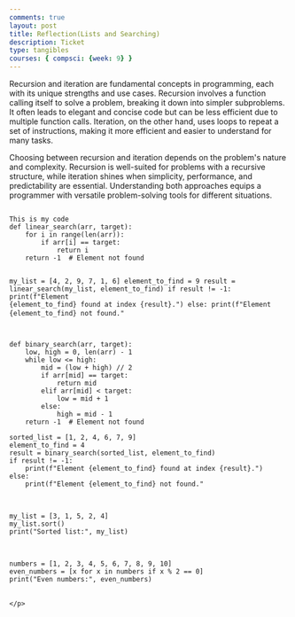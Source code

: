 ```yaml
---
comments: true
layout: post
title: Reflection(Lists and Searching)
description: Ticket
type: tangibles
courses: { compsci: {week: 9} }
---
```

<html>
<head>
    <title>Reflection on Recursion and Iteration</title>
</head>
<body>
    <p>
        Recursion and iteration are fundamental concepts in programming, each with its unique strengths and use cases. Recursion involves a function calling itself to solve a problem, breaking it down into simpler subproblems. It often leads to elegant and concise code but can be less efficient due to multiple function calls. Iteration, on the other hand, uses loops to repeat a set of instructions, making it more efficient and easier to understand for many tasks.
    </p>
    <p>
        Choosing between recursion and iteration depends on the problem's nature and complexity. Recursion is well-suited for problems with a recursive structure, while iteration shines when simplicity, performance, and predictability are essential. Understanding both approaches equips a programmer with versatile problem-solving tools for different situations.
        <pre>
<code>
This is my code
def linear_search(arr, target):
    for i in range(len(arr)):
        if arr[i] == target:
            return i
    return -1  # Element not found

my_list = [4, 2, 9, 7, 1, 6]
element_to_find = 9
result = linear_search(my_list, element_to_find)
if result != -1:
    print(f"Element {element_to_find} found at index {result}.")
else:
    print(f"Element {element_to_find} not found."
</code>
</pre>
<pre>
<code>
def binary_search(arr, target):
    low, high = 0, len(arr) - 1
    while low <= high:
        mid = (low + high) // 2
        if arr[mid] == target:
            return mid
        elif arr[mid] < target:
            low = mid + 1
        else:
            high = mid - 1
    return -1  # Element not found

sorted_list = [1, 2, 4, 6, 7, 9]
element_to_find = 4
result = binary_search(sorted_list, element_to_find)
if result != -1:
    print(f"Element {element_to_find} found at index {result}.")
else:
    print(f"Element {element_to_find} not found."
</code>
</pre>
<pre>
<code>
my_list = [3, 1, 5, 2, 4]
my_list.sort()
print("Sorted list:", my_list)
</code>
</pre>
<pre>
<code>
numbers = [1, 2, 3, 4, 5, 6, 7, 8, 9, 10]
even_numbers = [x for x in numbers if x % 2 == 0]
print("Even numbers:", even_numbers)
</code>
</pre>

    </p>
</body>
</html>
